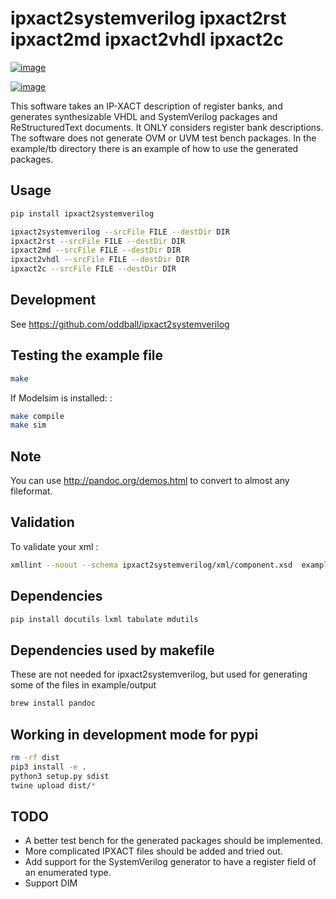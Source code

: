 # ipxact2systemverilog ipxact2rst ipxact2md ipxact2vhdl ipxact2c

[![image](https://circleci.com/gh/oddball/ipxact2systemverilog.svg?style=shield&circle-token=071d263d097ebb33943a749ecb66549c9f0512ed)](https://circleci.com/gh/oddball/ipxact2systemverilog)

[![image](https://badge.fury.io/py/ipxact2systemverilog.svg)](https://pypi.python.org/pypi/ipxact2systemverilog/)

This software takes an IP-XACT description of register banks, and
generates synthesizable VHDL and SystemVerilog packages and
ReStructuredText documents. It ONLY considers register bank
descriptions. The software does not generate OVM or UVM test bench
packages. In the example/tb directory there is an example of how to use
the generated packages.

## Usage

```bash
pip install ipxact2systemverilog

ipxact2systemverilog --srcFile FILE --destDir DIR
ipxact2rst --srcFile FILE --destDir DIR
ipxact2md --srcFile FILE --destDir DIR
ipxact2vhdl --srcFile FILE --destDir DIR
ipxact2c --srcFile FILE --destDir DIR
```

## Development

See https://github.com/oddball/ipxact2systemverilog

## Testing the example file

```bash
make
```

If Modelsim is installed: :

```bash
make compile
make sim
```

## Note

You can use <http://pandoc.org/demos.html> to convert to almost any
fileformat.

## Validation

To validate your xml :

```bash
xmllint --noout --schema ipxact2systemverilog/xml/component.xsd  example/input/test.xml
```

## Dependencies

```bash
pip install docutils lxml tabulate mdutils
```

## Dependencies used by makefile

These are not needed for ipxact2systemverilog, but used for generating
some of the files in example/output

```bash
brew install pandoc
```

## Working in development mode for pypi

```bash
rm -rf dist
pip3 install -e .
python3 setup.py sdist
twine upload dist/*
```

## TODO

- A better test bench for the generated packages should be implemented.
- More complicated IPXACT files should be added and tried out.
- Add support for the SystemVerilog generator to have a register field
  of an enumerated type.
- Support DIM
